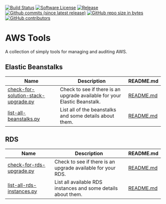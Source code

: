 [![Build Status](https://img.shields.io/travis/AntiPhotonltd/aws-tools/master.svg)](https://travis-ci.org/AntiPhotonltd/aws-tools)
[![Software License](https://img.shields.io/badge/license-MIT-blue.svg)](LICENSE.md)
[![Release](https://img.shields.io/github/release/AntiPhotonltd/aws-tools.svg)](https://github.com/AntiPhotonltd/aws-tools/releases/latest)
[![Github commits (since latest release)](https://img.shields.io/github/commits-since/AntiPhotonltd/aws-tools/latest.svg)](https://github.com/AntiPhotonltd/aws-tools/commits)
[![GitHub repo size in bytes](https://img.shields.io/github/repo-size/AntiPhotonltd/aws-tools.svg)](https://github.com/AntiPhotonltd/aws-tools)
[![GitHub contributors](https://img.shields.io/github/contributors/AntiPhotonltd/aws-tools.svg)](https://github.com/AntiPhotonltd/aws-tools)

AWS Tools
=========

A collection of simply tools for managing and auditing AWS.

## Elastic Beanstalks

| Name | Description | README.md |
| --- | --- | --- |
| [check-for-solution-stack-upgrade.py](src/elasticbeanstalk/check-for-solution-stack-upgrade/check-for-solution-stack-upgrade.py) | Check to see if there is an upgrade available for your Elastic Beanstalk. | [README.md](src/elasticbeanstalk/check-for-solution-stack-upgrade/README.md)
| [list-all-beanstalks.py](src/elasticbeanstalk/list-all-beanstalks/list-all-beanstalks.py) | List all of the beanstalks and some details about them. | [README.md](src/elasticbeanstalk/list-all-beanstalks/README.md)


## RDS

| Name | Description | README.md |
| --- | --- | --- |
| [check-for-rds-upgrade.py](src/rds/check-for-rds-upgrade/check-for-rds-upgrade.py) | Check to see if there is an upgrade available for your RDS. | [README.md](src/rds/check-for-rds-upgrade/README.md) |
| [list-all-rds-instances.py](src/rds/list-all-rds-instances/list-all-rds-instances.py) | List all available RDS instances and some details about them. |  [README.md](src/rds/list-all-rds-instances/README.md) |

